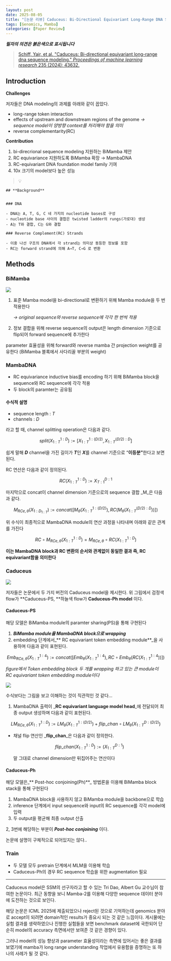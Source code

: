```yaml
---
layout: post
date: 2025-08-05
title: "[논문 리뷰] Caduceus: Bi-Directional Equivariant Long-Range DNA Sequence Modeling"
tags: [Genomics, Mamba]
categories: [Paper Review]
---
```


<span class="notion-red">_**필자의 의견은 붉은색으로 표시됩니다**_</span>


> [Schiff, Yair, et al. "Caduceus: Bi-directional equivariant long-range dna sequence modeling." ](https://pmc.ncbi.nlm.nih.gov/articles/PMC12189541/)[_Proceedings of machine learning research_](https://pmc.ncbi.nlm.nih.gov/articles/PMC12189541/)[ 235 (2024): 43632.](https://pmc.ncbi.nlm.nih.gov/articles/PMC12189541/)



## Introduction


**Challenges**


저자들은 DNA modeling의 과제를 아래와 같이 꼽았다.

- long-range token interaction
- effects of upstream and downstream regions of the genome 
_→ sequence model이 양방향 context를 처리해야 함을 의미_
- reverse complementarity(RC)

**Contribution**

1. bi-direcrional sequence modeling 지원하는 BiMamba 제안
1. RC equivariance 지원하도록 BiMamba 확장 → MambaDNA
1. RC-equivariant DNA foundation model family 기여
1. 10x 크기의 model보다 높은 성능

> 💡 


	## **Background**


	### DNA

	- DNA는 A, T, G, C 네 가지의 nucleotide bases로 구성
	- nucleotide base 사이의 결합은 twisted ladder의 rungs(가로대) 생성
	- A는 T와 결합, C는 G와 결합

	### Reverse Complement(RC) Strands

	- 이중 나선 구조의 DNA에서 각 strand는 의미상 동등한 정보를 포함
	- RC는 forward strand에 의해 A→T, C→G 로 변환


## Methods



### BiMamba


![](https://prod-files-secure.s3.us-west-2.amazonaws.com/542b861c-36a8-4051-84e5-8804b6728dba/2c247d59-7815-4980-99f0-8f0d21f445a7/image.png?X-Amz-Algorithm=AWS4-HMAC-SHA256&X-Amz-Content-Sha256=UNSIGNED-PAYLOAD&X-Amz-Credential=ASIAZI2LB4662FN23CCS%2F20251008%2Fus-west-2%2Fs3%2Faws4_request&X-Amz-Date=20251008T050115Z&X-Amz-Expires=3600&X-Amz-Security-Token=IQoJb3JpZ2luX2VjEB0aCXVzLXdlc3QtMiJIMEYCIQCdrHTZXXCwhDRyKZR4fIoITWFuf%2FqIOynYY6UIkOJnvAIhAIqAmOkgfbCZTgtSR%2FYLgO3TE%2BtvBd9KodIyOs3wYyNmKogECLb%2F%2F%2F%2F%2F%2F%2F%2F%2F%2FwEQABoMNjM3NDIzMTgzODA1Igwgvy6AvC2OARvlcJUq3AMUswFvbdXSmLRhiDaIDXtAt51mdKMO06mMNF4mZGVWRYpIbu%2Faobyz1AUuCt72bCh6lwvxtmA%2FCUdMKFLc420dfONowI%2FkrRGqv1YUKZNWWgr0mRj3GArTpb%2FRfPArtAJltIpCa3XJO%2FprnH8fBab5WxeKI2Z6XUTa%2FN1OXqJtUVNMYCoIc0M7AJojpxeYbUu0GoZYMJeSuMctwvkj9b3uNJvL83bU79E1LGroPESomYGoo%2FbAEz0iRXqqCdsgbO%2BpxuDxFmZeHnHfI28VbMfI4S5pIk3qq1I1p%2BGH1362MDjaC1ocm%2BwkHp0sKbhypEy%2BxVRXInvtUXPvg%2B3GWx8CnYB2xqHWjXqlIGuJ0Kvh7Fdf8QBv%2Fk7f8yI64VryzZene4Y5RI7WvjOJTMy5kIojw6YLh8SPCR8%2BpWkzRgTKmDNmtVlSxJFg6bnxnLYimDq4JFwo03NCNJGzE8XbcvA6pf8Y6HVLx1d2IXle%2Fa%2BZqpjkmm05GQZ6K1Wtmg%2B0QRwlq0A8XcXPdvU1pwGQHg0utXQVbJhkgGUX9rIkBPT8MKyHBimk50NrwxChCGuQMHnfdd8YhG3NbzsD88LewgKzz58BtuTxDQfnMB6ScXmbIz2dNAL0fgjSxrZUXjC2zpfHBjqkAebm4O5p5GGnTYnF37AbtZ%2Fi7ZxlMNJssWrrzvUfk1eMBK5ScTFM1KSPfs%2FwNdOD4BQ4wjGWGblsRa0YM7zDEQFOTNH3xh6cT803INjFikj01zsyE3vb5x4tBPRikniaI8uMlqnWRH553cjqvsDU6s21wYqWrDNg6zW%2F2z6EdnIVSVtZOoN4dEZMf%2B%2BW3MqrrWLFlw0vvBwbNZUhHkHtvb02rNgq&X-Amz-Signature=4b013c9e74219e9eaa7891f30a266448c8ece58ac9a85bd8ddb0ea4eabfcc265&X-Amz-SignedHeaders=host&x-amz-checksum-mode=ENABLED&x-id=GetObject)

1. 표준 Mamba model을 bi-directional로 변환하기 위해 Mamba module을 두 번 적용한다

	_→ original sequence와 reverse sequence에 각각 한 번씩 적용_

1. 정보 결합을 위해 reverse sequence의 output은 length dimension 기준으로 flip되어 forward sequence에 추가한다

parameter 효율성을 위해 forward와 reverse mamba 간 projection weight를 공유한다 (BiMamba 블록에서 사다리꼴 부분의 weight)



### MambaDNA

- RC equivariance inductive bias를 encoding 하기 위해 BiMamba block을 sequence와 RC sequence에 각각 적용
- 두 block의 paramter는 공유됨


#### 수식적 설명

- sequence length : _T_
- channels : _D_

라고 할 때,  channel splitting operation은 다음과 같다.


$$
split(X^{1:D}_{1:T}):=[X^{1:(D/2)}_{1:T},X^{(D/2):D}_{1:T}]
$$


<span class="notion-red">쉽게 말해 </span><span class="notion-red">_**D**_</span><span class="notion-red"> channel을 가진 길이가 </span><span class="notion-red">_**T**_</span><span class="notion-red">인 </span><span class="notion-red">_**X**_</span><span class="notion-red">를 channel 기준으로 “</span><span class="notion-red">**이등분”**</span><span class="notion-red">한다고 보면 된다.</span>


RC 연산은 다음과 같이 정의된다.


$$
RC(X^{1:D}_{1:T}):=X^{D:1}_{T:1}
$$


마지막으로 concat이 channel dimension 기준으로의 sequence 결합 _M_은 다음과 같다.


$$
M_{RCe,\theta}(X_{1:D_{1:T}}):=concat([M_{\theta}(X^{1:(D/2)}_{1:T}),RC(M_{\theta}(X^{(D/2):D}_{1:T}))])
$$


위 수식이 최종적으로 MambaDNA module의 연산 과정을 나타내며 아래와 같은 관계를 가진다


$$
RC\circ M_{RCe,\theta}(X^{1:D}_{1:T}) = M_{RCe,\theta} \circ RC(X^{1:D}_{1:T})
$$


**이는 MambaDNA block과 RC 변환의 순서와 관계없이 동일한 결과 즉, RC equivariant함을 의미한다**



### Caduceus


![](https://prod-files-secure.s3.us-west-2.amazonaws.com/542b861c-36a8-4051-84e5-8804b6728dba/f94a60d7-8145-473b-aef9-7c68d3ec604a/image.png?X-Amz-Algorithm=AWS4-HMAC-SHA256&X-Amz-Content-Sha256=UNSIGNED-PAYLOAD&X-Amz-Credential=ASIAZI2LB4662FN23CCS%2F20251008%2Fus-west-2%2Fs3%2Faws4_request&X-Amz-Date=20251008T050115Z&X-Amz-Expires=3600&X-Amz-Security-Token=IQoJb3JpZ2luX2VjEB0aCXVzLXdlc3QtMiJIMEYCIQCdrHTZXXCwhDRyKZR4fIoITWFuf%2FqIOynYY6UIkOJnvAIhAIqAmOkgfbCZTgtSR%2FYLgO3TE%2BtvBd9KodIyOs3wYyNmKogECLb%2F%2F%2F%2F%2F%2F%2F%2F%2F%2FwEQABoMNjM3NDIzMTgzODA1Igwgvy6AvC2OARvlcJUq3AMUswFvbdXSmLRhiDaIDXtAt51mdKMO06mMNF4mZGVWRYpIbu%2Faobyz1AUuCt72bCh6lwvxtmA%2FCUdMKFLc420dfONowI%2FkrRGqv1YUKZNWWgr0mRj3GArTpb%2FRfPArtAJltIpCa3XJO%2FprnH8fBab5WxeKI2Z6XUTa%2FN1OXqJtUVNMYCoIc0M7AJojpxeYbUu0GoZYMJeSuMctwvkj9b3uNJvL83bU79E1LGroPESomYGoo%2FbAEz0iRXqqCdsgbO%2BpxuDxFmZeHnHfI28VbMfI4S5pIk3qq1I1p%2BGH1362MDjaC1ocm%2BwkHp0sKbhypEy%2BxVRXInvtUXPvg%2B3GWx8CnYB2xqHWjXqlIGuJ0Kvh7Fdf8QBv%2Fk7f8yI64VryzZene4Y5RI7WvjOJTMy5kIojw6YLh8SPCR8%2BpWkzRgTKmDNmtVlSxJFg6bnxnLYimDq4JFwo03NCNJGzE8XbcvA6pf8Y6HVLx1d2IXle%2Fa%2BZqpjkmm05GQZ6K1Wtmg%2B0QRwlq0A8XcXPdvU1pwGQHg0utXQVbJhkgGUX9rIkBPT8MKyHBimk50NrwxChCGuQMHnfdd8YhG3NbzsD88LewgKzz58BtuTxDQfnMB6ScXmbIz2dNAL0fgjSxrZUXjC2zpfHBjqkAebm4O5p5GGnTYnF37AbtZ%2Fi7ZxlMNJssWrrzvUfk1eMBK5ScTFM1KSPfs%2FwNdOD4BQ4wjGWGblsRa0YM7zDEQFOTNH3xh6cT803INjFikj01zsyE3vb5x4tBPRikniaI8uMlqnWRH553cjqvsDU6s21wYqWrDNg6zW%2F2z6EdnIVSVtZOoN4dEZMf%2B%2BW3MqrrWLFlw0vvBwbNZUhHkHtvb02rNgq&X-Amz-Signature=fb66f26c65cdae644171b543d70ff77c85945fce6ee473b1bb7eecb823db4192&X-Amz-SignedHeaders=host&x-amz-checksum-mode=ENABLED&x-id=GetObject)


저자들은 논문에서 두 가지 버전의 Caduceus model을 제시한다. 위 그림에서 검정색 flow가 **Caduceus-PS, **하늘색 flow가 **Caduceus-Ph model** 이다.



#### Caduceus-PS


해당 모델은 BiMamba module의 paramter sharing(PS)을 통해 구현된다

1. _**BiMamba module을 MambaDNA block으로 wrapping**_
1. embedding 단계에서_** RC equivariant token embedding module**_을 사용하며 다음과 같이 표현된다.

$$
Emb_{RCe,\theta}(X^{1:4}_{1:T}):=concat([Emb_{\theta}(X^{1:4}_{1:T}),RC \circ Emb_{\theta}(RC(X^{1:4}_{1:T}))])
$$


_figure에서 Token embedding block 두 개를 wrapping 하고 있는 큰 module이 RC equivariant token embedding module이다_


![](https://prod-files-secure.s3.us-west-2.amazonaws.com/542b861c-36a8-4051-84e5-8804b6728dba/b175e4da-71eb-4e91-8c23-a06dabe673c9/image.png?X-Amz-Algorithm=AWS4-HMAC-SHA256&X-Amz-Content-Sha256=UNSIGNED-PAYLOAD&X-Amz-Credential=ASIAZI2LB4662FN23CCS%2F20251008%2Fus-west-2%2Fs3%2Faws4_request&X-Amz-Date=20251008T050115Z&X-Amz-Expires=3600&X-Amz-Security-Token=IQoJb3JpZ2luX2VjEB0aCXVzLXdlc3QtMiJIMEYCIQCdrHTZXXCwhDRyKZR4fIoITWFuf%2FqIOynYY6UIkOJnvAIhAIqAmOkgfbCZTgtSR%2FYLgO3TE%2BtvBd9KodIyOs3wYyNmKogECLb%2F%2F%2F%2F%2F%2F%2F%2F%2F%2FwEQABoMNjM3NDIzMTgzODA1Igwgvy6AvC2OARvlcJUq3AMUswFvbdXSmLRhiDaIDXtAt51mdKMO06mMNF4mZGVWRYpIbu%2Faobyz1AUuCt72bCh6lwvxtmA%2FCUdMKFLc420dfONowI%2FkrRGqv1YUKZNWWgr0mRj3GArTpb%2FRfPArtAJltIpCa3XJO%2FprnH8fBab5WxeKI2Z6XUTa%2FN1OXqJtUVNMYCoIc0M7AJojpxeYbUu0GoZYMJeSuMctwvkj9b3uNJvL83bU79E1LGroPESomYGoo%2FbAEz0iRXqqCdsgbO%2BpxuDxFmZeHnHfI28VbMfI4S5pIk3qq1I1p%2BGH1362MDjaC1ocm%2BwkHp0sKbhypEy%2BxVRXInvtUXPvg%2B3GWx8CnYB2xqHWjXqlIGuJ0Kvh7Fdf8QBv%2Fk7f8yI64VryzZene4Y5RI7WvjOJTMy5kIojw6YLh8SPCR8%2BpWkzRgTKmDNmtVlSxJFg6bnxnLYimDq4JFwo03NCNJGzE8XbcvA6pf8Y6HVLx1d2IXle%2Fa%2BZqpjkmm05GQZ6K1Wtmg%2B0QRwlq0A8XcXPdvU1pwGQHg0utXQVbJhkgGUX9rIkBPT8MKyHBimk50NrwxChCGuQMHnfdd8YhG3NbzsD88LewgKzz58BtuTxDQfnMB6ScXmbIz2dNAL0fgjSxrZUXjC2zpfHBjqkAebm4O5p5GGnTYnF37AbtZ%2Fi7ZxlMNJssWrrzvUfk1eMBK5ScTFM1KSPfs%2FwNdOD4BQ4wjGWGblsRa0YM7zDEQFOTNH3xh6cT803INjFikj01zsyE3vb5x4tBPRikniaI8uMlqnWRH553cjqvsDU6s21wYqWrDNg6zW%2F2z6EdnIVSVtZOoN4dEZMf%2B%2BW3MqrrWLFlw0vvBwbNZUhHkHtvb02rNgq&X-Amz-Signature=696152e815e53bf003cc03a95e0ff55c426ec9e12fb69f8052c84b6444fa6f53&X-Amz-SignedHeaders=host&x-amz-checksum-mode=ENABLED&x-id=GetObject)


<span class="notion-red">수식보다는 그림을 보고 이해하는 것이 직관적인 것 같다…</span>

1. MambaDNA 출력이 _**RC equivariant language model head**_에 전달되어 최종 output 생성하며 다음과 같이 표현된다.

$$
LM_{RCe,\theta}(X^{1:D}_{1:T}):= LM_{\theta}(X^{1:(D/2)}_{1:T})+flip\_chan\circ LM_{\theta}(X^{D:(D/2)}_{1:T})
$$

- 채널 flip 연산인 _**flip\_chan**_은 다음과 같이 정의한다.

	$$
	flip\_chan(X^{1:D}_{1:T}):=(X^{D:1}_{1:T})
	$$


	말 그대로 channel dimension만 뒤집어주는 연산이다



#### Caduceus-Ph


해당 모델은_** Post-hoc conjoining(Ph)**_ 방법론을 이용해 BiMamba block stack을 통해 구현된다

1. MambaDNA block을 사용하지 않고 BiMamba module을 backbone으로 학습
1. inference 단계에서 input sequence와 input의 RC sequence를 각각 model에 입력
1. 두 output을 평균해 최종 output 산출

2, 3번에 해당하는 부분이 _**Post-hoc conjoining**_ 이다.


<span class="notion-red">논문에 설명이 구체적으로 되어있지는 않다..</span>



### Train

- 두 모델 모두 pretrain 단계에서 MLM을 이용해 학습
- Caduceus-Ph의 경우 RC sequence 학습을 위한 augmentation 필요

---


<span class="notion-red">Caduceus model은 SSM의 선구자라고 할 수 있는 Tri Dao, Albert Gu 교수님이 참여한 논문이다. 최근 동향을 보니 Mamba-2를 이용해 다양한 sequence 데이터 분야에 도전하는 것으로 보인다.</span>


<span class="notion-red">해당 논문은 ICML 2025에 제출되었으나 reject된 것으로 기억하는데 genomics 분야로 accept이 되려면 domain적인 results가 중요시 되는 것 같은 느낌이다. 게시물에는 실험 결과를 생략하였으나 진행한 실험들을 보면 benchmark dataset에 국한되어 단순히 model의 accuracy 측면에서만 보여준 것 같은 경향이 있다.</span>


<span class="notion-red">그러나 model의 성능 향상과 parameter 효율성이라는 측면에 있어서는 좋은 결과를 보였기에 mamba가 long range understanding 작업에서 유용함을 증명하는 또 하나의 사례가 될 것 같다.</span>


